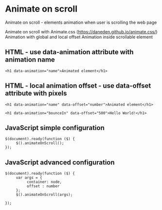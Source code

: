 # Animate on scroll
Animate on scroll - elements animation when user is scrolling the web page

Animate on scroll with Animate.css (https://daneden.github.io/animate.css/)
Animation with global and local offset
Animation inside scrollable element

## HTML - use data-animation attribute with animation name

````
<h1 data-animation="name">Animated element</h1>
````

## HTML - local animation offset - use data-offset attribute with pixels
````
<h1 data-animation="name" data-offset="number">Animated element</h1>
````

````
<h1 data-animation="bounceIn" data-offset="500">Hello World!</h1>
````

## JavaScript simple configuration
````
$(document).ready(function ($) {
     $().animateOnScroll();
});
````  
## JavaScript advanced configuration
````
$(document).ready(function ($) {
     var args = {
          container: node,
          offset : number
     };
     $().animateOnScroll(args);

});
````         
